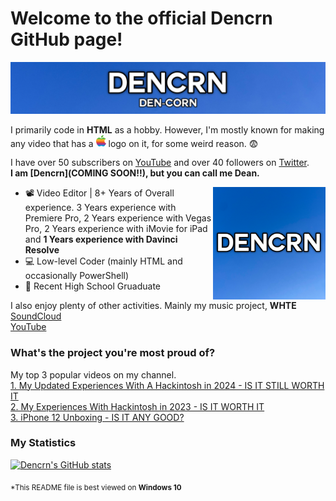 # Welcome to the official Dencrn GitHub page!

![Dencrn](https://github.com/Dencrn/Dencrn/blob/main/header2.png)

I primarily code in **HTML** as a hobby.
However, I'm mostly known for making any video that has a <img src="apple.png" width="16" /> logo on it, for some weird reason. 😨

I have over 50 subscribers on [YouTube](https://https://youtube.com/@dencrn) and over 40 followers on [Twitter](https://twitter.com/dencrn).  
**I am [Dencrn](COMING SOON!!), but you can call me Dean.**

<img align="right" alt="Dencrn" width="180" src="https://github.com/Dencrn/Dencrn/blob/main/dencrn.png"/>

* 📽️ Video Editor | 8+ Years of Overall experience. 3 Years experience with Premiere Pro, 2 Years experience with Vegas Pro, 2 Years experience with iMovie for iPad and **1 Years experience with Davinci Resolve**
* 💻 Low-level Coder (mainly HTML and occasionally PowerShell)
* 🏫 Recent High School Gruaduate

I also enjoy plenty of other activities. Mainly my music project, **WHTE** 
<br>
[SoundCloud](https://soundcloud.com/officialwhte)
<br>
[YouTube](https://youtube.com/@officialwhte)

### What's the project you're most proud of?
My top 3 popular videos on my channel. <br>
[1. My Updated Experiences With A Hackintosh in 2024 - IS IT STILL WORTH IT](https://www.youtube.com/watch?v=51ZynPX6Tao)
<br>
[2. My Experiences With Hackintosh in 2023 - IS IT WORTH IT](https://www.youtube.com/watch?v=v-BhA4df5bg)
<br>
[3. iPhone 12 Unboxing - IS IT ANY GOOD?](https://www.youtube.com/watch?v=VcoSSy38xgI)
<br>
### My Statistics
[![Dencrn's GitHub stats](https://github-readme-stats.vercel.app/api?username=Dencrn&theme=transparent)](https://github.com/anuraghazra/github-readme-stats)

<sub>*This README file is best viewed on <strong>Windows 10</strong></sub>
